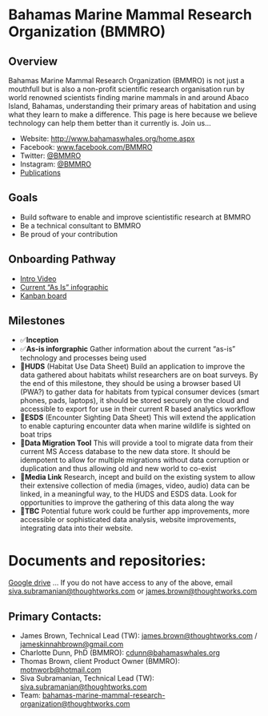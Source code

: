# Bahamas Marine Mammal Research Organization (BMMRO)
## Overview
Bahamas Marine Mammal Research Organization (BMMRO) is not just a mouthfull but is also a non-profit scientific research organisation run by world renowned scientists finding marine mammals in and around Abaco Island, Bahamas, understanding their primary areas of habitation and using what they learn to make a difference. This page is here because we believe technology can help them better than it currently is. Join us...
- Website:	 http://www.bahamaswhales.org/home.aspx
- Facebook: 	www.facebook.com/BMMRO
- Twitter: 	[@BMMRO](https://www.instagram.com/bmmro/)
- Instagram: 	[@BMMRO](https://twitter.com/BMMRO)
- [Publications](https://bit.ly/35cssEW)
## Goals
- Build software to enable and improve scientistific research at BMMRO
- Be a technical consultant to BMMRO
- Be proud of your contribution

## Onboarding Pathway
- [Intro Video](https://drive.google.com/drive/u/1/folders/19epArmIPsgr5Tb2omchZ1ttjHHbw5AQo)
- [Current “As Is” infographic](As%20Is%20InfoGraphic.png)
- [Kanban board](https://trello.com/b/QE40tnJu/bmmro-kanban)

## Milestones
- ✅**Inception**
- ✅**As-is inforgraphic**
Gather information about the current “as-is” technology and processes being used
- 🚦**HUDS** (Habitat Use Data Sheet)
Build an application to improve the data gathered about habitats whilst researchers are on boat surveys. By the end of this milestone, they should be using a browser based UI (PWA?) to gather data for habitats from typical consumer devices (smart phones, pads, laptops), it should be stored securely on the cloud and accessible to export for use in their current R based analytics workflow
- 🚦**ESDS** (Encounter Sighting Data Sheet)
This will extend the application to enable capturing encounter data when marine wildlife is sighted on boat trips
- 🚦**Data Migration Tool**
This will provide a tool to migrate data from their current MS Access database to the new data store. It should be idempotent to allow for multiple migrations without data corruption or duplication and thus allowing old and new world to co-exist
- 🚦**Media Link**
Research, incept and build on the existing system to allow their extensive collection of media (images, video, audio) data can be linked, in a meaningful way, to the HUDS and ESDS data. Look for opportunities to improve the gathering of this data along the way
- 🚦**TBC**
Potential future work could be further app improvements, more accessible or sophisticated data analysis, website improvements, integrating data into their website.
# Documents and repositories: 
[Google drive](https://bit.ly/34ha4dK)
... If you do not have access to any of the above, email siva.subramanian@thoughtworks.com or james.brown@thoughtworks.com
## Primary Contacts:
- James Brown, Technical Lead (TW): james.brown@thoughtworks.com / jameskinnahbrown@gmail.com
- Charlotte Dunn, PhD (BMMRO):  cdunn@bahamaswhales.org
- Thomas Brown, client Product Owner (BMMRO): motnworb@hotmail.com
- Siva Subramanian, Technical Lead (TW): siva.subramanian@thoughtworks.com 
- Team: bahamas-marine-mammal-research-organization@thoughtworks.com
